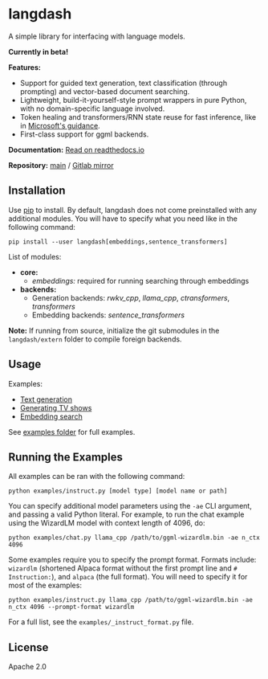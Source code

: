 # langdash

A simple library for interfacing with language models.

**Currently in beta!**

**Features:**

  * Support for guided text generation, text classification (through prompting) and vector-based document searching.
  * Lightweight, build-it-yourself-style prompt wrappers in pure Python, with no domain-specific language involved.
  * Token healing and transformers/RNN state reuse for fast inference, like in [Microsoft's guidance](https://github.com/microsoft/guidance).
  * First-class support for ggml backends.

**Documentation:** [Read on readthedocs.io](https://langdash.readthedocs.io/en/latest/)

**Repository:** [main](https://git.mysymphony.jp.net/nana/langdash/) / [Gitlab mirror](https://gitlab.com/nanamochizuki77/langdash)

## Installation

Use [pip](https://pip.pypa.io/en/stable/) to install. By default, langdash does not come preinstalled with any additional modules. You will have to specify what you need like in the following command:

```
pip install --user langdash[embeddings,sentence_transformers]
```

List of modules:
  
  * **core:**
    * *embeddings:* required for running searching through embeddings
  * **backends:**
    * Generation backends: *rwkv_cpp*, *llama_cpp*, *ctransformers*, *transformers*
    * Embedding backends: *sentence_transformers*

**Note:** If running from source, initialize the git submodules in the `langdash/extern` folder to compile foreign backends.
    
## Usage

Examples:

  * [Text generation](https://git.mysymphony.jp.net/nana/langdash/src/branch/master/docs/examples/text-generation.md)
  * [Generating TV shows](https://git.mysymphony.jp.net/nana/langdash/src/branch/master/docs/examples/generating-tv-shows.md)
  * [Embedding search](https://git.mysymphony.jp.net/nana/langdash/src/branch/master/docs/examples/embedding-search.md)

See [examples folder](https://git.mysymphony.jp.net/nana/langdash/src/branch/master/examples) for full examples.

## Running the Examples

All examples can be ran with the following command:

```
python examples/instruct.py [model type] [model name or path]
```

You can specify additional model parameters using the `-ae` CLI argument, and passing a valid Python literal. For example, to run the chat example using the WizardLM model with context length of 4096, do:

```
python examples/chat.py llama_cpp /path/to/ggml-wizardlm.bin -ae n_ctx 4096
```

Some examples require you to specify the prompt format. Formats include: `wizardlm` (shortened Alpaca format without the first prompt line and `# Instruction:`), and `alpaca` (the full format). You will need to specify it for most of the examples:

```
python examples/instruct.py llama_cpp /path/to/ggml-wizardlm.bin -ae n_ctx 4096 --prompt-format wizardlm
```

For a full list, see the `examples/_instruct_format.py` file.


## License

Apache 2.0
